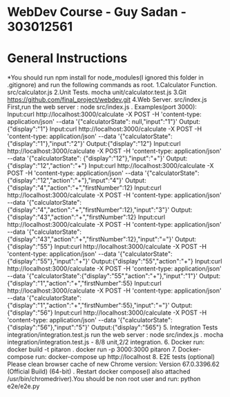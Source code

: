 # WebDev Course - Guy Sadan - 303012561
# General Instructions
*You should run npm install for node_modules(I ignored this folder in .gitignore) and run the following commands as root.
1.Calculator Function.
src/calculator.js
2.Unit Tests.
mocha unit/calculator.test.js
3.Git 
https://github.com/final_project/webdev.git
4.Web Server.
src/index.js
First,run the web server : node src/index.js .
Examples(port 3000):
Input:curl http://localhost:3000/calculate -X POST -H 'content-type: application/json' --data '{"calculatorState": null,"input":"1"}'
Output:{"display":"1"}
Input:curl http://localhost:3000/calculate -X POST -H 'content-type: application/json' --data '{"calculatorState": {"display":"1"},"input":"2"}'
Output:{"display":"12"}
Input:curl http://localhost:3000/calculate -X POST -H 'content-type: application/json' --data '{"calculatorState": {"display":"12"},"input":"+"}'
Output:{"display":"12","action":"+"}
Input:curl http://localhost:3000/calculate -X POST -H 'content-type: application/json' --data '{"calculatorState": {"display":"12","action":"+"},"input":"4"}'
Output:{"display":"4","action":"+","firstNumber":12}
Input:curl http://localhost:3000/calculate -X POST -H 'content-type: application/json' --data '{"calculatorState":{"display":"4","action":"+","firstNumber":12},"input":"3"}'
Output:{"display":"43","action":"+","firstNumber":12}
Input:curl http://localhost:3000/calculate -X POST -H 'content-type: application/json' --data '{"calculatorState":{"display":"43","action":"+","firstNumber":12},"input":"="}'
Output:{"display":"55"}
Input:curl http://localhost:3000/calculate -X POST -H 'content-type: application/json' --data '{"calculatorState":{"display":"55"},"input":"+"}'
Output:{"display":"55","action":"+"}
Input:curl http://localhost:3000/calculate -X POST -H 'content-type: application/json' --data '{"calculatorState":{"display":"55","action":"+"},"input":"1"}'
Output:{"display":"1","action":"+","firstNumber":55}
Input:curl http://localhost:3000/calculate -X POST -H 'content-type: application/json' --data '{"calculatorState":{"display":"1","action":"+","firstNumber":55},"input":"="}'
Output:{"display":"56"}
Input:curl http://localhost:3000/calculate -X POST -H 'content-type: application/json' --data '{"calculatorState":{"display":"56"},"input":"5"}'
Output:{"display":"565"} 
5. Integration Tests
integration/integration.test.js
run the web server : node src/index.js .
mocha integration/integration.test.js - 8/8 unit,2/2 integration.
6. Docker
run: docker build -t pitaron .
docker run -p 3000:3000 pitaron
7. Docker-compose
run: docker-compose up
http://localhost
8. E2E tests (optional)
Please clean browser cache of new Chrome version: Version 67.0.3396.62 (Official Build) (64-bit) .
Restart docker compose(I also attached /usr/bin/chromedriver).You should be non root user and run: 
python e2e/e2e.py


